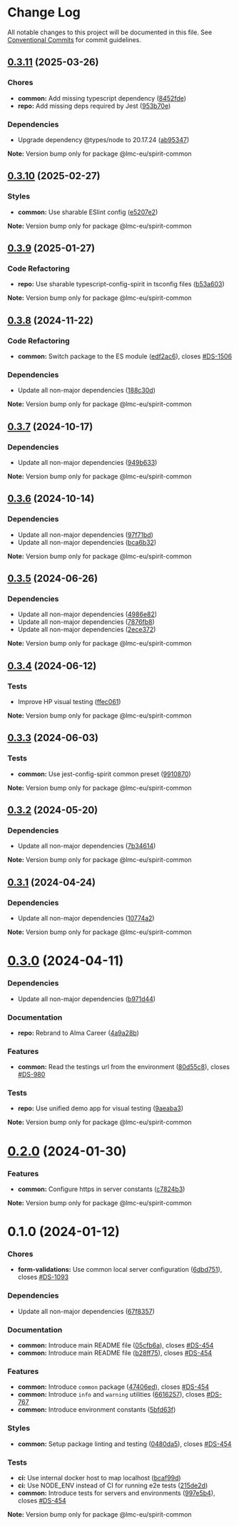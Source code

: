 # Change Log

All notable changes to this project will be documented in this file.
See [Conventional Commits](https://conventionalcommits.org) for commit guidelines.

<a name="0.3.11"></a>

## [0.3.11](https://github.com/lmc-eu/spirit-design-system/compare/@lmc-eu/spirit-common@0.3.10...@lmc-eu/spirit-common@0.3.11) (2025-03-26)

### Chores

- **common:** Add missing typescript dependency ([8452fde](https://github.com/lmc-eu/spirit-design-system/commit/8452fde))
- **repo:** Add missing deps required by Jest ([953b70e](https://github.com/lmc-eu/spirit-design-system/commit/953b70e))

### Dependencies

- Upgrade dependency @types/node to 20.17.24 ([ab95347](https://github.com/lmc-eu/spirit-design-system/commit/ab95347))

**Note:** Version bump only for package @lmc-eu/spirit-common

<a name="0.3.10"></a>

## [0.3.10](https://github.com/lmc-eu/spirit-design-system/compare/@lmc-eu/spirit-common@0.3.9...@lmc-eu/spirit-common@0.3.10) (2025-02-27)

### Styles

- **common:** Use sharable ESlint config ([e5207e2](https://github.com/lmc-eu/spirit-design-system/commit/e5207e2))

**Note:** Version bump only for package @lmc-eu/spirit-common

<a name="0.3.9"></a>

## [0.3.9](https://github.com/lmc-eu/spirit-design-system/compare/@lmc-eu/spirit-common@0.3.8...@lmc-eu/spirit-common@0.3.9) (2025-01-27)

### Code Refactoring

- **repo:** Use sharable typescript-config-spirit in tsconfig files ([b53a603](https://github.com/lmc-eu/spirit-design-system/commit/b53a603))

**Note:** Version bump only for package @lmc-eu/spirit-common

<a name="0.3.8"></a>

## [0.3.8](https://github.com/lmc-eu/spirit-design-system/compare/@lmc-eu/spirit-common@0.3.7...@lmc-eu/spirit-common@0.3.8) (2024-11-22)

### Code Refactoring

- **common:** Switch package to the ES module ([edf2ac6](https://github.com/lmc-eu/spirit-design-system/commit/edf2ac6)), closes [#DS-1506](https://github.com/lmc-eu/spirit-design-system/issues/DS-1506)

### Dependencies

- Update all non-major dependencies ([188c30d](https://github.com/lmc-eu/spirit-design-system/commit/188c30d))

**Note:** Version bump only for package @lmc-eu/spirit-common

<a name="0.3.7"></a>

## [0.3.7](https://github.com/lmc-eu/spirit-design-system/compare/@lmc-eu/spirit-common@0.3.6...@lmc-eu/spirit-common@0.3.7) (2024-10-17)

### Dependencies

- Update all non-major dependencies ([949b633](https://github.com/lmc-eu/spirit-design-system/commit/949b633))

**Note:** Version bump only for package @lmc-eu/spirit-common

<a name="0.3.6"></a>

## [0.3.6](https://github.com/lmc-eu/spirit-design-system/compare/@lmc-eu/spirit-common@0.3.5...@lmc-eu/spirit-common@0.3.6) (2024-10-14)

### Dependencies

- Update all non-major dependencies ([97f71bd](https://github.com/lmc-eu/spirit-design-system/commit/97f71bd))
- Update all non-major dependencies ([bca6b32](https://github.com/lmc-eu/spirit-design-system/commit/bca6b32))

**Note:** Version bump only for package @lmc-eu/spirit-common

<a name="0.3.5"></a>

## [0.3.5](https://github.com/lmc-eu/spirit-design-system/compare/@lmc-eu/spirit-common@0.3.4...@lmc-eu/spirit-common@0.3.5) (2024-06-26)

### Dependencies

- Update all non-major dependencies ([4986e82](https://github.com/lmc-eu/spirit-design-system/commit/4986e82))
- Update all non-major dependencies ([7876fb8](https://github.com/lmc-eu/spirit-design-system/commit/7876fb8))
- Update all non-major dependencies ([2ece372](https://github.com/lmc-eu/spirit-design-system/commit/2ece372))

**Note:** Version bump only for package @lmc-eu/spirit-common

<a name="0.3.4"></a>

## [0.3.4](https://github.com/lmc-eu/spirit-design-system/compare/@lmc-eu/spirit-common@0.3.3...@lmc-eu/spirit-common@0.3.4) (2024-06-12)

### Tests

- Improve HP visual testing ([ffec061](https://github.com/lmc-eu/spirit-design-system/commit/ffec061))

**Note:** Version bump only for package @lmc-eu/spirit-common

<a name="0.3.3"></a>

## [0.3.3](https://github.com/lmc-eu/spirit-design-system/compare/@lmc-eu/spirit-common@0.3.2...@lmc-eu/spirit-common@0.3.3) (2024-06-03)

### Tests

- **common:** Use jest-config-spirit common preset ([9910870](https://github.com/lmc-eu/spirit-design-system/commit/9910870))

**Note:** Version bump only for package @lmc-eu/spirit-common

<a name="0.3.2"></a>

## [0.3.2](https://github.com/lmc-eu/spirit-design-system/compare/@lmc-eu/spirit-common@0.3.1...@lmc-eu/spirit-common@0.3.2) (2024-05-20)

### Dependencies

- Update all non-major dependencies ([7b34614](https://github.com/lmc-eu/spirit-design-system/commit/7b34614))

**Note:** Version bump only for package @lmc-eu/spirit-common

<a name="0.3.1"></a>

## [0.3.1](https://github.com/lmc-eu/spirit-design-system/compare/@lmc-eu/spirit-common@0.3.0...@lmc-eu/spirit-common@0.3.1) (2024-04-24)

### Dependencies

- Update all non-major dependencies ([10774a2](https://github.com/lmc-eu/spirit-design-system/commit/10774a2))

**Note:** Version bump only for package @lmc-eu/spirit-common

<a name="0.3.0"></a>

# [0.3.0](https://github.com/lmc-eu/spirit-design-system/compare/@lmc-eu/spirit-common@0.2.0...@lmc-eu/spirit-common@0.3.0) (2024-04-11)

### Dependencies

- Update all non-major dependencies ([b971d44](https://github.com/lmc-eu/spirit-design-system/commit/b971d44))

### Documentation

- **repo:** Rebrand to Alma Career ([4a9a28b](https://github.com/lmc-eu/spirit-design-system/commit/4a9a28b))

### Features

- **common:** Read the testings url from the environment ([80d55c8](https://github.com/lmc-eu/spirit-design-system/commit/80d55c8)), closes [#DS-980](https://github.com/lmc-eu/spirit-design-system/issues/DS-980)

### Tests

- **repo:** Use unified demo app for visual testing ([9aeaba3](https://github.com/lmc-eu/spirit-design-system/commit/9aeaba3))

**Note:** Version bump only for package @lmc-eu/spirit-common

<a name="0.2.0"></a>

# [0.2.0](https://github.com/lmc-eu/spirit-design-system/compare/@lmc-eu/spirit-common@0.1.0...@lmc-eu/spirit-common@0.2.0) (2024-01-30)

### Features

- **common:** Configure https in server constants ([c7824b3](https://github.com/lmc-eu/spirit-design-system/commit/c7824b3))

**Note:** Version bump only for package @lmc-eu/spirit-common

<a name="0.1.0"></a>

# 0.1.0 (2024-01-12)

### Chores

- **form-validations:** Use common local server configuration ([6dbd751](https://github.com/lmc-eu/spirit-design-system/commit/6dbd751)), closes [#DS-1093](https://github.com/lmc-eu/spirit-design-system/issues/DS-1093)

### Dependencies

- Update all non-major dependencies ([67f8357](https://github.com/lmc-eu/spirit-design-system/commit/67f8357))

### Documentation

- **common:** Introduce main README file ([05cfb6a](https://github.com/lmc-eu/spirit-design-system/commit/05cfb6a)), closes [#DS-454](https://github.com/lmc-eu/spirit-design-system/issues/DS-454)
- **common:** Introduce main README file ([b28ff75](https://github.com/lmc-eu/spirit-design-system/commit/b28ff75)), closes [#DS-454](https://github.com/lmc-eu/spirit-design-system/issues/DS-454)

### Features

- **common:** Introduce `common` package ([47406ed](https://github.com/lmc-eu/spirit-design-system/commit/47406ed)), closes [#DS-454](https://github.com/lmc-eu/spirit-design-system/issues/DS-454)
- **common:** Introduce `info` and `warning` utilities ([6616257](https://github.com/lmc-eu/spirit-design-system/commit/6616257)), closes [#DS-767](https://github.com/lmc-eu/spirit-design-system/issues/DS-767)
- **common:** Introduce environment constants ([5bfd63f](https://github.com/lmc-eu/spirit-design-system/commit/5bfd63f))

### Styles

- **common:** Setup package linting and testing ([0480da5](https://github.com/lmc-eu/spirit-design-system/commit/0480da5)), closes [#DS-454](https://github.com/lmc-eu/spirit-design-system/issues/DS-454)

### Tests

- **ci:** Use internal docker host to map localhost ([bcaf99d](https://github.com/lmc-eu/spirit-design-system/commit/bcaf99d))
- **ci:** Use NODE_ENV instead of CI for running e2e tests ([215de2d](https://github.com/lmc-eu/spirit-design-system/commit/215de2d))
- **common:** Introduce tests for servers and environments ([997e5b4](https://github.com/lmc-eu/spirit-design-system/commit/997e5b4)), closes [#DS-454](https://github.com/lmc-eu/spirit-design-system/issues/DS-454)

**Note:** Version bump only for package @lmc-eu/spirit-common
